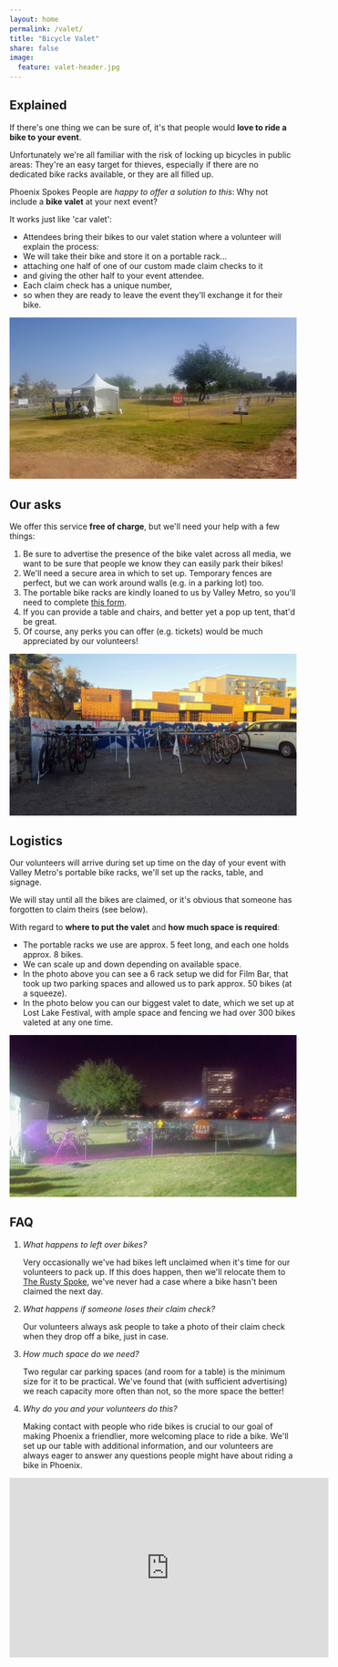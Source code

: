 ```yaml
---
layout: home
permalink: /valet/
title: "Bicycle Valet"
share: false
image:
  feature: valet-header.jpg
---
```


## Explained

If there's one thing we can be sure of, it's that people would **love to ride a bike to your event**.

Unfortunately we're all familiar with the risk of locking up bicycles in public areas:
They're an easy target for thieves, especially if there are no dedicated bike racks available, or they are all filled up.

Phoenix Spokes People are _happy to offer a solution to this_:
Why not include a **bike valet** at your next event?

It works just like 'car valet':

- Attendees bring their bikes to our valet station where a volunteer will explain the process:
- We will take their bike and store it on a portable rack...
- attaching one half of one of our custom made claim checks to it
- and giving the other half to your event attendee.
- Each claim check has a unique number,
- so when they are ready to leave the event they'll exchange it for their bike.

![empty field with bike valet set up](/images/valet-lost-lake-day.jpg)

## Our asks

We offer this service **free of charge**, but we'll need your help with a few things:

1. Be sure to advertise the presence of the bike valet across all media, we want to be sure that people we know they can easily park their bikes!
1. We'll need a secure area in which to set up. Temporary fences are perfect, but we can work around walls (e.g. in a parking lot) too.
1. The portable bike racks are kindly loaned to us by Valley Metro, so you'll need to complete [this form](/vm-bike-rack-loan-form.pdf).
1. If you can provide a table and chairs, and better yet a pop up tent, that'd be great.
1. Of course, any perks you can offer (e.g. tickets) would be much appreciated by our volunteers!

![parking lot with bike valet](/images/valet-filmbar-day.jpeg)

## Logistics

Our volunteers will arrive during set up time on the day of your event with Valley Metro's portable bike racks, we'll set up the racks, table, and signage.

We will stay until all the bikes are claimed, or it's obvious that someone has forgotten to claim theirs (see below).

With regard to **where to put the valet** and **how much space is required**:

- The portable racks we use are approx. 5 feet long, and each one holds approx. 8 bikes.
- We can scale up and down depending on available space.
- In the photo above you can see a 6 rack setup we did for Film Bar, that took up two parking spaces and allowed us to park approx. 50 bikes (at a squeeze).
- In the photo below you can our biggest valet to date, which we set up at Lost Lake Festival, with ample space and fencing we had over 300 bikes valeted at any one time.

![field full of parked bikes](/images/valet-lost-lake-night.jpg)

## FAQ

1. _What happens to left over bikes?_

    Very occasionally we've had bikes left unclaimed when it's time for our volunteers to pack up.
    If this does happen, then we'll relocate them to [The Rusty Spoke](https://www.rustyspoke.org/), we've never had a case where a bike hasn't been claimed the next day.


1. _What happens if someone loses their claim check?_

    Our volunteers always ask people to take a photo of their claim check when they drop off a bike, just in case.

1. _How much space do we need?_

    Two regular car parking spaces (and room for a table) is the minimum size for it to be practical. We've found that (with sufficient advertising) we reach capacity more often than not, so the more space the better!

1. _Why do you and your volunteers do this?_

    Making contact with people who ride bikes is crucial to our goal of making Phoenix a friendlier, more welcoming place to ride a bike.
    We'll set up our table with additional information, and our volunteers are always eager to answer any questions people might have about riding a bike in Phoenix.

<iframe width="560" height="315" src="https://www.youtube.com/embed/kWZKBUj4sgc" frameborder="0" allow="autoplay; encrypted-media" allowfullscreen></iframe>
